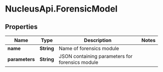 # NucleusApi.ForensicModel

## Properties
Name | Type | Description | Notes
------------ | ------------- | ------------- | -------------
**name** | **String** | Name of forensics module | 
**parameters** | **String** | JSON containing parameters for forensics module | 


